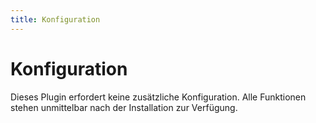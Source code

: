 ```yaml
---
title: Konfiguration
---
```

# Konfiguration

Dieses Plugin erfordert keine zusätzliche Konfiguration. Alle Funktionen stehen unmittelbar nach der Installation zur Verfügung.